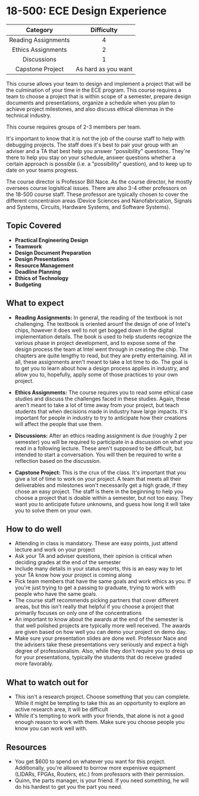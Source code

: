 # 18-500: ECE Design Experience

| Category            | Difficulty             |
|:-:                  | :-:                    |
| Reading Assignments | 4                      |
| Ethics Assignments  | 2                      |
| Discussions         | 1                      |
| Capstone Project    | As hard as you want    |

This course allows your team to design and implement a project that will be the 
culmination of your time in the ECE program. This course requires a team 
to choose a project that is within scope of a semester, prepare design 
documents and presentations, organize a schedule when you plan to achieve
project milestones, and also discuss ethical dilemmas in the technical industry.

This course requires groups of 2-3 members per team.

It's important to know that it is not the job of the course staff to help with
debugging projects. The staff does it's best to pair your group with an adviser 
and a TA that best help you answer "possibility" questions. They're there to 
help you stay on your schedule, answer questions whether a certain approach
is possible (i.e. a "possibility" question), and to keep up to date on your 
teams progress.

The course director is Professor Bill Nace. As the course director, he mostly 
oversees course logisitical issues. There are also 3-4 other professors on the 
18-500 course staff. These professor are typically chosen to cover the different 
concentraion areas (Device Sciences and Nanofabrication, Signals and Systems,
Circuits, Hardware Systems, and Software Systems).

## Topic Covered
- **Practical Engineering Design**
- **Teamwork**
- **Design Document Preparation**
- **Design Presentations**
- **Resource Management**
- **Deadline Planning**
- **Ethics of Technology**
- **Budgeting**

## What to expect

- **Reading Assignments:** In general, the reading of the textbook is not challenging. The
textbook is oriented arounf the design of one of Intel's chips, however it does well to 
not get bogged down in the digital implementation details. The book is used to help students 
recognize the various phase in project development, and to expose some of the design process
the team at Intel went through in creating the chip. The chapters are quite lengthy to read,
but they are pretty entertaining. All in all, these assignments aren't meant to take a lot 
time to do. The goal is to get you to learn about how a design process applies in industry,
and allow you to, hopefully, apply some of those practices to your own project.

- **Ethics Assignments:** The course requires you to read some ethical case studies and 
discuss the challenges faced in these studies. Again, these aren't meant to take a lot of time 
away from your project, but teach students that when decisions made in industry have large 
impacts. It's important for people in industry to try to anticipate how their creations will 
affect the people that use them.

- **Discussions:** After an ethics reading assignment is due (roughly 2 per semester) you will 
be required to participate in a discussion on what you read in a following lecture. These aren't 
supposed to be difficult, but intended to start a conversation. You will then be required to
write a reflection based on the discussion. 

- **Capstone Project:** This is the crux of the class. It's important that you give a lot of time to 
work on your project. A team that meets all their deliverables and milestones won't necessarily 
get a high grade, if they chose an easy project. The staff is there in the beginning to help you 
choose a project that is doable within a semester, but not too easy. They want you to anticipate 
future unknowns, and guess how long it will take you to solve them on your own. 

## How to do well

- Attending in class is mandatory. These are easy points, just attend lecture and work on your project
- Ask your TA and adviser questions, their opinion is critical when deciding grades at the 
end of the semester
- Include many details in your status reports, this is an easy way to let your TA know how your 
project is coming along
- Pick team members that have the same goals and work ethics as you. If you're just trying to get 
a passing to graduate, trying to work with people who have the same goals. 
- The course staff recommends picking partners that cover different areas, but this isn't really 
that helpful if you choose a project that primarily focuses on only one of the concentrations
- An important to know about the awards at the end of the semester is that well polished projects
are typically more well received. The awards are given based on how well you can demo your project 
on demo day. 
- Make sure your presentation slides are done well. Professor Nace and the advisers take these 
presentations very seriously and expect a high degree of professionalism. Also, while they don't 
require you to dress up for your presentations, typically the students that do receive graded 
more favorably.

## What to watch out for

- This isn't a research project. Choose something that you can complete. While it might be tempting
to take this as an opportunity to explore an active research area, it will be difficult 
- While it's tempting to work with your friends, that alone is not a good enough reason to work with
them. Make sure you choose people you know you can work well with.

## Resources

- You get $600 to spend on whatever you want for this project. Additionally, you're allowed to 
borrow more expenisve equipment (LIDARs, FPGAs, Routers, etc.) from professors with their permission.
- Quinn, the parts manager, is your friend. If you need something, he will do his hardest to get you
the part you need.